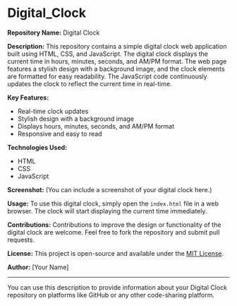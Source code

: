 # Digital_Clock

**Repository Name:** Digital Clock

**Description:** This repository contains a simple digital clock web application built using HTML, CSS, and JavaScript. The digital clock displays the current time in hours, minutes, seconds, and AM/PM format. The web page features a stylish design with a background image, and the clock elements are formatted for easy readability. The JavaScript code continuously updates the clock to reflect the current time in real-time.

**Key Features:**
- Real-time clock updates
- Stylish design with a background image
- Displays hours, minutes, seconds, and AM/PM format
- Responsive and easy to read

**Technologies Used:**
- HTML
- CSS
- JavaScript

**Screenshot:**
(You can include a screenshot of your digital clock here.)

**Usage:**
To use this digital clock, simply open the `index.html` file in a web browser. The clock will start displaying the current time immediately.

**Contributions:**
Contributions to improve the design or functionality of the digital clock are welcome. Feel free to fork the repository and submit pull requests.

**License:**
This project is open-source and available under the [MIT License](LICENSE).

**Author:**
[Your Name]

---

You can use this description to provide information about your Digital Clock repository on platforms like GitHub or any other code-sharing platform.

